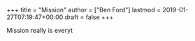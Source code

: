 +++
title = "Mission"
author = ["Ben Ford"]
lastmod = 2019-01-27T07:19:47+00:00
draft = false
+++

Mission really is everyt
